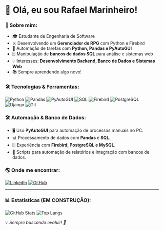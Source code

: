 # 👋 Olá, eu sou Rafael Marinheiro!

### 🚀 Sobre mim:
- 🎓 Estudante de Engenharia de Software
- ⚔️ Desenvolvendo um **Gerenciador de RPG** com Python e Firebird
- 🤖 Automação de tarefas com **Python, Pandas e PyAutoGUI**
- 🗄️ Manipulação de **bancos de dados SQL** para análise e sistemas web
- 💡 Interesses: **Desenvolvimento Backend, Banco de Dados e Sistemas Web**
- 📚 Sempre aprendendo algo novo!

### 🛠️ Tecnologias & Ferramentas:
![Python](https://img.shields.io/badge/Python-3776AB?style=flat&logo=python&logoColor=white)
![Pandas](https://img.shields.io/badge/Pandas-150458?style=flat&logo=pandas&logoColor=white)
![PyAutoGUI](https://img.shields.io/badge/PyAutoGUI-FF4500?style=flat)
![SQL](https://img.shields.io/badge/SQL-4479A1?style=flat&logo=postgresql&logoColor=white)
![Firebird](https://img.shields.io/badge/Firebird-FF4500?style=flat&logo=firebird&logoColor=white)
![PostgreSQL](https://img.shields.io/badge/PostgreSQL-316192?style=flat&logo=postgresql&logoColor=white)
![Django](https://img.shields.io/badge/Django-092E20?style=flat&logo=django&logoColor=white)
![Git](https://img.shields.io/badge/Git-F05032?style=flat&logo=git&logoColor=white)

### 🛠️ Automação & Banco de Dados:
- 🖥️ Uso **PyAutoGUI** para automação de processos manuais no PC.
- 📊 Processamento de dados com **Pandas** e **SQL**.
- 🗄️ Experiência com **Firebird, PostgreSQL e MySQL**.
- 🔄 Scripts para automação de relatórios e integração com bancos de dados.

### 🌎 Onde me encontrar:
[![LinkedIn](https://img.shields.io/badge/LinkedIn-0077B5?style=flat&logo=linkedin&logoColor=white)](https://www.linkedin.com/in/rafael-marinheiro/)
[![GitHub](https://img.shields.io/badge/GitHub-181717?style=flat&logo=github&logoColor=white)](https://github.com/Rafael-Marinheiro)

---

### 📊 Estatísticas (EM CONSTRUÇÃO):
![GitHub Stats](https://github-readme-stats.vercel.app/api?username=Rafael-Marinheiro&show_icons=true&theme=dark)
![Top Langs](https://github-readme-stats.vercel.app/api/top-langs/?username=Rafael-Marinheiro&layout=compact&theme=dark)


💡 *Sempre buscando evoluir! 🚀*
